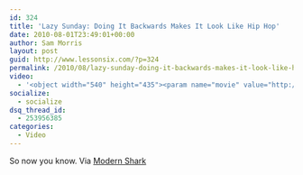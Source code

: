 ```yaml
---
id: 324
title: 'Lazy Sunday: Doing It Backwards Makes It Look Like Hip Hop'
date: 2010-08-01T23:49:01+00:00
author: Sam Morris
layout: post
guid: http://www.lessonsix.com/?p=324
permalink: /2010/08/lazy-sunday-doing-it-backwards-makes-it-look-like-hip-hop/
video:
  - '<object width="540" height="435"><param name="movie" value="http://www.youtube.com/v/xs72vl4h_pU?fs=1&hl=en_GB"></param><param name="allowFullScreen" value="true"></param><param name="allowscriptaccess" value="always"></param><embed src="http://www.youtube.com/v/xs72vl4h_pU?fs=1&hl=en_GB" type="application/x-shockwave-flash" width="540" height="435" allowscriptaccess="always" allowfullscreen="true"></embed></object>'
socialize:
  - socialize
dsq_thread_id:
  - 253956385
categories:
  - Video
---
```

So now you know. Via [Modern Shark](http://modernshark.com/)